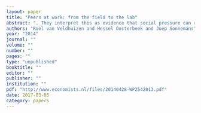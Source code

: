 ```yaml
---
layout: paper
title: "Peers at work: from the field to the lab"
abstract: ". They interpret this as evidence that social pressure can reduce free riding. In this paper we report an attempt to reproduce the findings of Mas and Moretti in a lab experiment. Lab experiments have the advantage that they can shut down alternative channels through which workers can influence the productivity of colleagues whom they observe. Although the subjects in our experiment are aware of the productivity of others and although there is sufficient scope for subjects to vary their productivity, we find no evidence of the type of peer effects reported by Mas and Moretti. This suggests that their findings are lessrngeneralizable than has been assumed."
authors: "Roel van Veldhuizen and Hessel Oosterbeek and Joep Sonnemans"
year: "2014"
journal: ""
volume: ""
number: ""
pages: ""
type: "unpublished"
booktitle: ""
editor: ""
publisher: ""
institution: ""
pdf: "http://www.economists.nl/files/20140428-WP2542013.pdf"
date: 2017-03-05
category: papers
---
```

